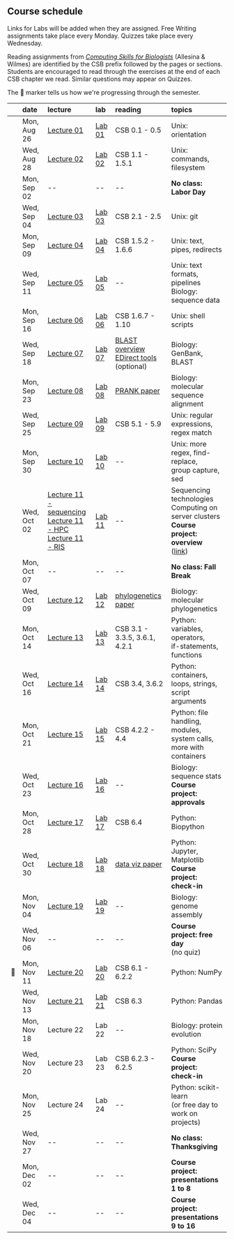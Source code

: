 
## Course schedule

Links for Labs will be added when they are assigned. Free Writing assignments take place every Monday. Quizzes take place every Wednesday.

Reading assignments from [*Computing Skills for Biologists*](https://computingskillsforbiologists.com/) (Allesina & Wilmes) are identified by the CSB prefix followed by the pages or sections. Students are encouraged to read through the exercises at the end of each CSB chapter we read. Similar questions may appear on Quizzes.

The 🐙 marker tells us how we're progressing through the semester.

|         | date        | lecture | lab     | reading | topics |
| :-:     | :--         | :-      |   :-    | :--     | :--    |
|         | Mon, Aug 26 | <a href="https://github.com/WUSTL-Biol4220/home/raw/main/lectures/lecture_01.pdf">Lecture 01</a> | [Lab 01](labs/lab_01.md) | CSB 0.1 - 0.5 | Unix: orientation |
|         | Wed, Aug 28 | <a href="https://github.com/WUSTL-Biol4220/home/raw/main/lectures/lecture_02.pdf">Lecture 02</a> | [Lab 02](labs/lab_02.md) | CSB 1.1 - 1.5.1 | Unix: commands, filesystem |
|         | Mon, Sep 02 | -- | -- | -- | **No class: Labor Day** |
|         | Wed, Sep 04 | <a href="https://github.com/WUSTL-Biol4220/home/raw/main/lectures/lecture_03.pdf">Lecture 03</a> | [Lab 03](labs/lab_03.md) | CSB 2.1 - 2.5 | Unix: git |
|         | Mon, Sep 09 | <a href="https://github.com/WUSTL-Biol4220/home/raw/main/lectures/lecture_04.pdf">Lecture 04</a> | [Lab 04](labs/lab_04.md) | CSB 1.5.2 - 1.6.6 | Unix: text, pipes, redirects |
|          | Wed, Sep 11 | <a href="https://github.com/WUSTL-Biol4220/home/raw/main/lectures/lecture_05.pdf">Lecture 05</a> | [Lab 05](labs/lab_05.md) | -- | Unix: text formats, pipelines<br>Biology: sequence data | 
|          | Mon, Sep 16 | <a href="https://github.com/WUSTL-Biol4220/home/raw/main/lectures/lecture_06.pdf">Lecture 06</a> | [Lab 06](labs/lab_06.md) | CSB 1.6.7 - 1.10 | Unix: shell scripts  |
|          | Wed, Sep 18 | <a href="https://github.com/WUSTL-Biol4220/home/raw/main/lectures/lecture_07.pdf">Lecture 07</a> | [Lab 07](labs/lab_07.md) | <a href="https://www.nature.com/scitable/topicpage/basic-local-alignment-search-tool-blast-29096/">BLAST overview</a><br><a href="https://www.ncbi.nlm.nih.gov/books/NBK179288/">EDirect tools</a><br>(optional) | Biology: GenBank, BLAST |
|         | Mon, Sep 23 | <a href="https://github.com/WUSTL-Biol4220/home/raw/main/lectures/lecture_08.pdf">Lecture 08</a> | [Lab 08](labs/lab_08.md) | <a href="https://github.com/WUSTL-Biol4220/home/raw/main/assets/papers/loytynoja_goldman_prank_2008_science.pdf">PRANK paper</a> | Biology: molecular sequence alignment |
|         | Wed, Sep 25 | <a href="https://github.com/WUSTL-Biol4220/home/raw/main/lectures/lecture_09.pdf">Lecture 09</a> | [Lab 09](labs/lab_09.md) | CSB 5.1 - 5.9 | Unix: regular expressions, regex match |
|         | Mon, Sep 30 | <a href="https://github.com/WUSTL-Biol4220/home/raw/main/lectures/lecture_10.pdf">Lecture 10</a> | [Lab 10](labs/lab_10.md) | -- | Unix: more regex, find-replace,<br>group capture, sed |
|         | Wed, Oct 02 | <a href="https://github.com/WUSTL-Biol4220/home/raw/main/lectures/lecture_11_seq.pdf">Lecture 11 - sequencing</a><br><a href="https://github.com/WUSTL-Biol4220/home/raw/main/lectures/lecture_11_hpc.pdf">Lecture 11 - HPC</a><br><a href="https://github.com/WUSTL-Biol4220/home/raw/main/lectures/lecture_11_ris.pdf">Lecture 11 - RIS</a>  | [Lab 11](labs/lab_11.md) | -- | Sequencing technologies<br>Computing on server clusters<br>**Course project: overview**<br>(<a href="https://github.com/WUSTL-Biol4220/home/blob/main/course_project.md">link</a>) |
|         | Mon, Oct 07 | -- | -- | -- | **No class: Fall Break** |
|         | Wed, Oct 09 | <a href="https://github.com/WUSTL-Biol4220/home/raw/main/lectures/lecture_12.pdf">Lecture 12</a> | [Lab 12](labs/lab_12.md) | <a href="https://github.com/WUSTL-Biol4220/home/raw/main/assets/papers/yang_rannala_2012_nature_reviews_genetics.pdf">phylogenetics paper</a> | Biology: molecular phylogenetics | 
|         | Mon, Oct 14 | <a href="https://github.com/WUSTL-Biol4220/home/raw/main/lectures/lecture_13.pdf">Lecture 13</a> | [Lab 13](labs/lab_13.md) | CSB 3.1 - 3.3.5, 3.6.1, 4.2.1 | Python: variables, operators,<br>if-statements, functions  |
|         | Wed, Oct 16 |<a href="https://github.com/WUSTL-Biol4220/home/raw/main/lectures/lecture_14.pdf">Lecture 14</a> | [Lab 14](labs/lab_14.md) | CSB 3.4, 3.6.2                | Python: containers, loops, strings,<br>script arguments |
|         | Mon, Oct 21 |<a href="https://github.com/WUSTL-Biol4220/home/raw/main/lectures/lecture_15.pdf">Lecture 15</a> |  [Lab 15](labs/lab_15.md)| CSB 4.2.2 - 4.4               | Python: file handling, modules,<br>system calls, more with containers |
|         | Wed, Oct 23 | <a href="https://github.com/WUSTL-Biol4220/home/raw/main/lectures/lecture_16.pdf">Lecture 16</a>|  [Lab 16](labs/lab_16.md)| -- | Biology: sequence stats <br>**Course project: approvals** |
|         | Mon, Oct 28 |  <a href="https://github.com/WUSTL-Biol4220/home/raw/main/lectures/lecture_17.pdf">Lecture 17</a>|  [Lab 17](labs/lab_17.md) | CSB 6.4 | Python: Biopython |
|         | Wed, Oct 30 |  <a href="https://github.com/WUSTL-Biol4220/home/raw/main/lectures/lecture_18.pdf">Lecture 18</a>|  [Lab 18](labs/lab_18.md) | <a href="https://github.com/WUSTL-Biol4220/home/raw/main/assets/papers/rougier_et_al_2014_plos_comp_biol.pdf">data viz paper</a> | Python: Jupyter, Matplotlib<br>**Course project: check-in** |
|         | Mon, Nov 04 | <a href="https://github.com/WUSTL-Biol4220/home/raw/main/lectures/lecture_19.pdf">Lecture 19</a> | [Lab 19](labs/lab_19.md) | -- | Biology: genome assembly |
|         | Wed, Nov 06 | -- | -- | -- | **Course project: free day**<br>(no quiz) |
|   🐙    | Mon, Nov 11 | <a href="https://github.com/WUSTL-Biol4220/home/raw/main/lectures/lecture_20.pdf">Lecture 20</a> | [Lab 20](labs/lab_20.md) | CSB 6.1 - 6.2.2 | Python: NumPy   |
|         | Wed, Nov 13 | <a href="https://github.com/WUSTL-Biol4220/home/raw/main/lectures/lecture_21.pdf">Lecture 21</a> | [Lab 21](labs/lab_21.md) | CSB 6.3 | Python: Pandas  |
|         | Mon, Nov 18 | Lecture 22 | Lab 22 | -- | Biology: protein evolution |
|         | Wed, Nov 20 | Lecture 23 | Lab 23 | CSB 6.2.3 - 6.2.5 | Python: SciPy <br>**Course project: check-in**|
|         | Mon, Nov 25 | Lecture 24 | Lab 24 | -- | Python: scikit-learn<br>(or free day to work on projects)  |
|         | Wed, Nov 27 | -- | -- | -- | **No class: Thanksgiving** |
|         | Mon, Dec 02 | -- | -- | -- | **Course project:**<br>**presentations 1 to 8**  |
|         | Wed, Dec 04 | -- | -- | -- | **Course project:**<br>**presentations 9 to 16**  |
